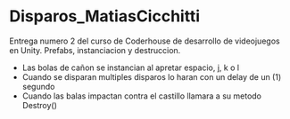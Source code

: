 # Disparos_MatiasCicchitti
Entrega numero 2 del curso de Coderhouse de desarrollo de videojuegos en Unity. Prefabs, instanciacion y destruccion.

- Las bolas de cañon se instancian al apretar espacio, j, k o l
- Cuando se disparan multiples disparos lo haran con un delay de un (1) segundo
- Cuando las balas impactan contra el castillo llamara a su metodo Destroy()
